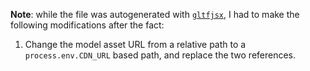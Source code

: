 **Note**: while the file was autogenerated with [`gltfjsx`](https://github.com/pmndrs/gltfjsx), I had to make the following modifications after the fact:

1. Change the model asset URL from a relative path to a `process.env.CDN_URL` based path, and replace the two references.
